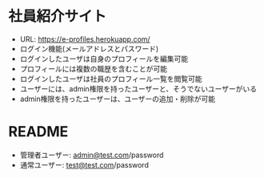 # 社員紹介サイト
- URL: https://e-profiles.herokuapp.com/
- ログイン機能(メールアドレスとパスワード)
- ログインしたユーザは自身のプロフィールを編集可能
- プロフィールには複数の職歴を含むことが可能
- ログインしたユーザは社員のプロフィール一覧を閲覧可能
- ユーザーには、admin権限を持ったユーザーと、そうでないユーザーがいる
- admin権限を持ったユーザーは、ユーザーの追加・削除が可能

# README
* 管理者ユーザー: admin@test.com/password
* 通常ユーザー: test@test.com/password
